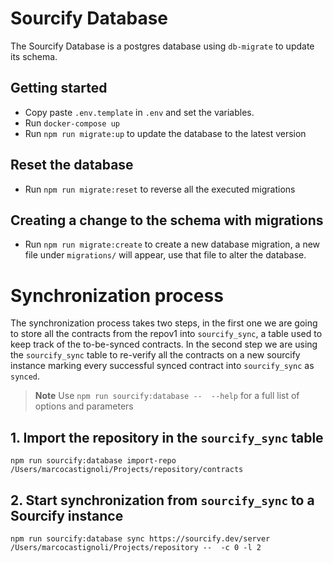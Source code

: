# Sourcify Database

The Sourcify Database is a postgres database using `db-migrate` to update its schema.

## Getting started

- Copy paste `.env.template` in `.env` and set the variables.
- Run `docker-compose up`
- Run `npm run migrate:up` to update the database to the latest version

## Reset the database

- Run `npm run migrate:reset` to reverse all the executed migrations

## Creating a change to the schema with migrations

- Run `npm run migrate:create` to create a new database migration, a new file under `migrations/` will appear, use that file to alter the database.

# Synchronization process

The synchronization process takes two steps, in the first one we are going to store all the contracts from the repov1 into `sourcify_sync`, a table used to keep track of the to-be-synced contracts. In the second step we are using the `sourcify_sync` table to re-verify all the contracts on a new sourcify instance marking every successful synced contract into `sourcify_sync` as `synced`.

> **Note**
> Use `npm run sourcify:database --  --help` for a full list of options and parameters

## 1. Import the repository in the `sourcify_sync` table

```
npm run sourcify:database import-repo /Users/marcocastignoli/Projects/repository/contracts
```

## 2. Start synchronization from `sourcify_sync` to a Sourcify instance

```
npm run sourcify:database sync https://sourcify.dev/server /Users/marcocastignoli/Projects/repository --  -c 0 -l 2
```

